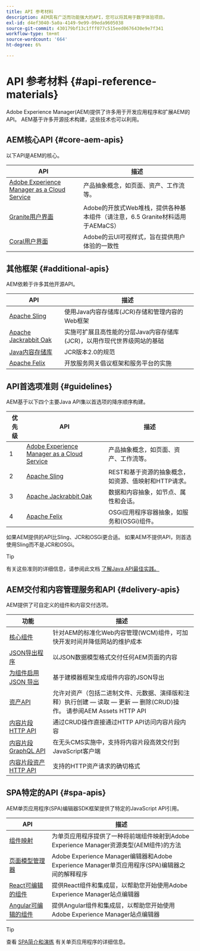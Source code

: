 ```yaml
---
title: API 参考材料
description: AEM具有广泛而功能强大的API，您可以将其用于数字体验项目。
exl-id: d4ef3040-5a0a-4149-9e99-09eda9605038
source-git-commit: 430179bf13c1fff077c515eed0676430e9e7f341
workflow-type: tm+mt
source-wordcount: '664'
ht-degree: 6%

---
```


# API 参考材料 {#api-reference-materials}

Adobe Experience Manager(AEM)提供了许多用于开发应用程序和扩展AEM的API。 AEM基于许多开源技术构建，这些技术也可以利用。

## AEM核心API {#core-aem-apis}

以下API是AEM的核心。

| API | 描述 |
|---|---|
| [Adobe Experience Manager as a Cloud Service](https://www.adobe.io/experience-manager/reference-materials/cloud-service/javadoc/index.html) | 产品抽象概念，如页面、资产、工作流等。 |
| [Granite用户界面](https://helpx.adobe.com/experience-manager/6-5/sites/developing/using/reference-materials/granite-ui/api/jcr_root/libs/granite/ui/index.html#) | Adobe的开放式Web堆栈，提供各种基本组件（请注意，6.5 Granite材料适用于AEMaCS） |
| [Coral用户界面](https://opensource.adobe.com/coral-spectrum/documentation/) | Adobe的云UI可视样式，旨在提供用户体验的一致性 |

<!---
|Editor core JavaScript API reference|Provides all the base objects and concepts to support authoring of content resources|
--->

## 其他框架 {#additional-apis}

AEM依赖于许多其他开源API。

| API | 描述 |
|---|---|
| [Apache Sling](https://sling.apache.org/apidocs/sling11/) | 使用Java内容存储库(JCR)存储和管理内容的Web框架 |
| [Apache Jackrabbit Oak](https://jackrabbit.apache.org/oak/docs/oak_api/overview.html) | 实施可扩展且高性能的分层Java内容存储库(JCR)，以用作现代世界级网站的基础 |
| [Java内容存储库](https://www.adobe.io/experience-manager/reference-materials/spec/javax.jcr/javadocs/jcr-2.0/index.html) | JCR版本2.0的规范 |
| [Apache Felix](https://felix.apache.org) | 开放服务网关倡议框架和服务平台的实施 |

## API首选项准则 {#guidelines}

AEM基于以下四个主要Java API集以首选项的降序顺序构建。

| 优先级 | API | 描述 |
|---|---|---|
| 1 | [Adobe Experience Manager as a Cloud Service](https://www.adobe.io/experience-manager/reference-materials/cloud-service/javadoc/index.html) | 产品抽象概念，如页面、资产、工作流等。 |
| 2 | [Apache Sling](https://sling.apache.org/apidocs/sling11/) | REST和基于资源的抽象概念，如资源、值映射和HTTP请求。 |
| 3 | [Apache Jackrabbit Oak](https://jackrabbit.apache.org/oak/docs/oak_api/overview.html) | 数据和内容抽象，如节点、属性和会话。 |
| 4 | [Apache Felix](https://felix.apache.org/) | OSGi应用程序容器抽象，如服务和(OSGi)组件。 |

如果AEM提供的API比Sling、JCR和OSGi更合适。 如果AEM不提供API，则首选使用Sling而不是JCR和OSGi。

>[!TIP]
>
>有关这些准则的详细信息，请参阅此文档 [了解Java API最佳实践。](https://experienceleague.adobe.com/docs/experience-manager-learn/foundation/development/understand-java-api-best-practices.html)

## AEM交付和内容管理服务和API {#delivery-apis}

AEM提供了可自定义的组件和内容交付选项。

| 功能 | 描述 |
|---|---|
| [核心组件](https://experienceleague.adobe.com/docs/experience-manager-core-components/using/introduction.html?lang=zh-Hans) | 针对AEM的标准化Web内容管理(WCM)组件，可加快开发时间并降低网站的维护成本 |
| [JSON导出程序](/help/implementing/developing/components/json-exporter.md) | 以JSON数据模型格式交付任何AEM页面的内容 |
| [为组件启用 JSON 导出](/help/implementing/developing/components/enabling-json-exporter.md) | 基于建模器框架生成组件内容的JSON导出 |
| [资产API](/help/assets/mac-api-assets.md) | 允许对资产（包括二进制文件、元数据、演绎版和注释）执行创建 — 读取 — 更新 — 删除(CRUD)操作。 请参阅AEM Assets HTTP API |
| [内容片段HTTP API](/help/assets/content-fragments/assets-api-content-fragments.md) | 通过CRUD操作直接通过HTTP API访问内容片段内容 |
| [内容片段GraphQL API](/help/headless/graphql-api/content-fragments.md) | 在无头CMS实施中，支持将内容片段高效交付到JavaScript客户端 |
| [内容片段资产HTTP API](https://experienceleague.adobe.com/docs/experience-manager-cloud-service/assets/admin/mac-api-assets.html) | 支持的HTTP资产请求的确切格式 |

## SPA特定的API {#spa-apis}

AEM单页应用程序(SPA)编辑器SDK框架提供了特定的JavaScript API引用。

| API | 描述 |
|---|---|
| [组件映射](https://www.npmjs.com/package/@adobe/aem-spa-component-mapping) | 为单页应用程序提供了一种将前端组件映射到Adobe Experience Manager资源类型(AEM组件)的方法 |
| [页面模型管理器](https://www.npmjs.com/package/@adobe/aem-spa-page-model-manager) | Adobe Experience Manager编辑器和Adobe Experience Manager单页应用程序(SPA)编辑器之间的解释程序 |
| [React可编辑的组件](https://www.npmjs.com/package/@adobe/aem-react-editable-components) | 提供React组件和集成层，以帮助您开始使用Adobe Experience Manager站点编辑器 |
| [Angular可编辑的组件](https://www.npmjs.com/package/@adobe/aem-angular-editable-components) | 提供Angular组件和集成层，以帮助您开始使用Adobe Experience Manager站点编辑器 |

>[!TIP]
>
>查看 [SPA简介和演练](/help/implementing/developing/hybrid/introduction.md) 有关单页应用程序的详细信息。
